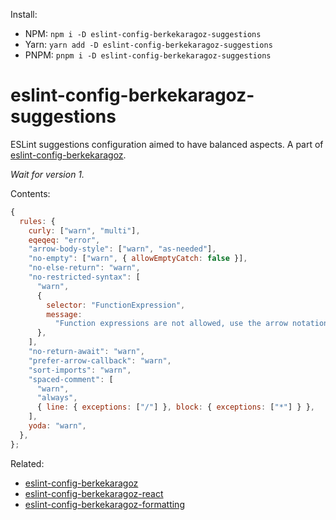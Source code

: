 Install:

- NPM: `npm i -D eslint-config-berkekaragoz-suggestions`
- Yarn: `yarn add -D eslint-config-berkekaragoz-suggestions`
- PNPM: `pnpm i -D eslint-config-berkekaragoz-suggestions`

# eslint-config-berkekaragoz-suggestions

ESLint suggestions configuration aimed to have balanced aspects. A part of [eslint-config-berkekaragoz](https://www.npmjs.com/package/eslint-config-berkekaragoz).

_Wait for version 1._

Contents:

```js
{
  rules: {
    curly: ["warn", "multi"],
    eqeqeq: "error",
    "arrow-body-style": ["warn", "as-needed"],
    "no-empty": ["warn", { allowEmptyCatch: false }],
    "no-else-return": "warn",
    "no-restricted-syntax": [
      "warn",
      {
        selector: "FunctionExpression",
        message:
          "Function expressions are not allowed, use the arrow notation.",
      },
    ],
    "no-return-await": "warn",
    "prefer-arrow-callback": "warn",
    "sort-imports": "warn",
    "spaced-comment": [
      "warn",
      "always",
      { line: { exceptions: ["/"] }, block: { exceptions: ["*"] } },
    ],
    yoda: "warn",
  },
};
```

Related:

- [eslint-config-berkekaragoz](https://www.npmjs.com/package/eslint-config-berkekaragoz)
- [eslint-config-berkekaragoz-react](https://www.npmjs.com/package/eslint-config-berkekaragoz-react)
- [eslint-config-berkekaragoz-formatting](https://www.npmjs.com/package/eslint-config-berkekaragoz-formatting)

